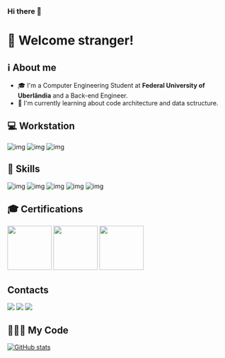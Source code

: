 ### Hi there 👋

# :vulcan_salute: Welcome stranger!
## ℹ️ About me
- 🎓 I'm a Computer Engineering Student at __Federal University of Uberlândia__ and a Back-end Engineer.
- 🔭 I'm currently learning about code architecture and data sctructure.

## 💻 Workstation
![img](https://img.shields.io/badge/mac%20os-000000?style=for-the-badge&logo=apple&logoColor=white)
![img](https://img.shields.io/badge/VS%20Code-0078d7?style=for-the-badge&logo=visual-studio-code&logoColor=white)
![img](https://img.shields.io/badge/IntelliJ_IDEA-000000.svg?style=for-the-badge&logo=intellij-idea&logoColor=white)

## 🚀 Skills
![img](https://img.shields.io/badge/Java-ED8B00?style=flat-square&logo=java&logoColor=white) 
![img](https://img.shields.io/badge/Python-3776AB?style=flat-square&logo=python&logoColor=white) 
![img](https://img.shields.io/badge/C-00599C?style=flat-square&logo=c&logoColor=white) 
![img](https://img.shields.io/badge/Amazon_AWS-FF9900?style=flat-square&logo=amazonaws&logoColor=white)
![img](https://img.shields.io/badge/PostgreSQL-316192?style=flat-square&logo=postgresql&logoColor=white)

## 🎓 Certifications
<a href = "https://www.credly.com/earner/earned/badge/64009825-83eb-4c49-899e-c193b0570915" target="_blank"><img height="100em" src="https://d1.awsstatic.com/training-and-certification/certification-badges/AWS-Certified-Solutions-Architect-Associate_badge.3419559c682629072f1eb968d59dea0741772c0f.png"/></a>
<a href = "https://www.credly.com/earner/earned/badge/86c80625-d8a1-446c-8686-c94f69135f24" target="_blank"><img height="100em" src="https://d1.awsstatic.com/training-and-certification/certification-badges/AWS-Certified-Cloud-Practitioner_badge.634f8a21af2e0e956ed8905a72366146ba22b74c.png"/></a>
<a href = "https://www.credly.com/earner/earned/badge/b29fc6ee-c547-4b35-92ec-4f6ce0cb0c60" target="_blank"><img height="100em" src="https://images.credly.com/size/340x340/images/3be57d7c-55de-4119-9ca9-738e20c0fae0/Scrum-Foundation-Professional-Certificate-SFPC-2021_.png"/></a>

## Contacts
<a href = "https://www.linkedin.com/in/gcm-ataide" target="_blank"><img src="https://img.shields.io/badge/LinkedIn-0077B5?style=for-the-badge&logo=linkedin&logoColor=white" target="_blank"></a>
<a href = "mailto:gcm.ataide@gmail.com" target="_blank"><img src="https://img.shields.io/badge/Gmail-D14836?style=for-the-badge&logo=gmail&logoColor=white" target="_blank"></a>
<a href = "https://medium.com/@gcm.ataide" target="_blank"><img src="https://img.shields.io/badge/Medium-12100E?style=for-the-badge&logo=medium&logoColor=white" target="_blank"></a>




## 👨🏽‍💻 My Code
[![GitHub stats](https://github-readme-stats.vercel.app/api/top-langs/?username=g-cardoso&layout=compact&langs_count=7&theme=monokai&hide=HTML,Racket)]([https://github.com/anuraghazra/github-readme-stats](https://github-readme-stats.vercel.app/api/top-langs/?username=g-cardoso&layout=compact&langs_count=7&theme=monokai&hide=HTML,Racket))
